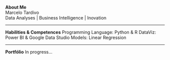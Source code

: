 <b>About Me</b>   
Marcelo Tardivo  
Data Analyses | Business Intelligence | Inovation
<hr>
<b>Habilities & Competences</b>  
Programming Language: Python & R  
DataViz: Power BI & Google Data Studio  
Models: Linear Regression  
<hr>
<b>Portfólio</b>  
In progress...